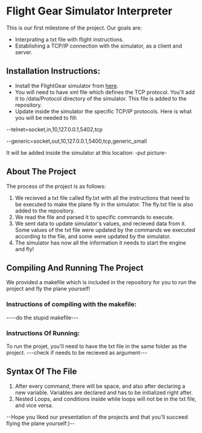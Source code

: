 # Flight Gear Simulator Interpreter

This is our first milestone of the project. Our goals are:
* Interprating a txt file with flight instructions.
* Establishing a TCP/IP connection with the simulator, as a client and server.

## Installation Instructions:
* Install the FlightGear simulator from [here](https://www.flightgear.org/download/).
* You will need to have xml file which defines the TCP protocol. You'll add it to /data/Protocol directory
of the simulator. This file is added to the repository.
* Update inside the simulator the specific TCP/IP protocols. Here is what you will be needed to fill:

--telnet=socket,in,10,127.0.0.1,5402,tcp
    
--generic=socket,out,10,127.0.0.1,5400,tcp,generic_small

It will be added inside the simulator at this location:
-put picture-

## About The Project
The process of the project is as follows:
1. We recieved a txt file called fly.txt with all the instructions that need to be executed to make the 
plane fly in the simulator. The fly.txt file is also added to the repository.
2. We read the file and parsed it to specific commands to execute.
3. We sent data to update simulator's values, and recieved data from it. Some values of the txt file were
updated by the commands we executed according to the file, and some were updated by the simulator.
4. The simulator has now all the information it needs to start the engine and fly!

## Compiling And Running The Project
We provided a makefile which is included in the repository for you to run the project and fly the plane yourself!
### Instructions of compiling with the makefile:
----do the stupid makefile---

### Instructions Of Running:
To run the projet, you'll need to have the txt file in the same folder as the project.
---check if needs to be recieved as argument---

## Syntax Of The File
1. After every command, there will be space, and also after declaring a new variable. Variables are declared and
has to be initialized right after.
2. Nested Loops, and conditions inside while loops will not be in the txt file, and vice versa.

--Hope you liked our presentation of the projects and that you'll succeed flying the plane yourself:)--

